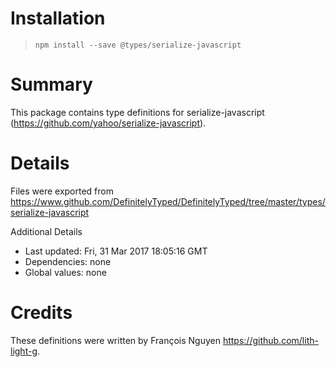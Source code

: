 # Installation
> `npm install --save @types/serialize-javascript`

# Summary
This package contains type definitions for serialize-javascript (https://github.com/yahoo/serialize-javascript).

# Details
Files were exported from https://www.github.com/DefinitelyTyped/DefinitelyTyped/tree/master/types/serialize-javascript

Additional Details
 * Last updated: Fri, 31 Mar 2017 18:05:16 GMT
 * Dependencies: none
 * Global values: none

# Credits
These definitions were written by François Nguyen <https://github.com/lith-light-g>.
